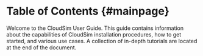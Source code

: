 Table of Contents {#mainpage}
===================== 

Welcome to the CloudSim User Guide. This guide contains information about the
capabilities of CloudSim installation procedures, how to get started, and
various use cases. A collection of in-depth tutorials are located at the end of the document. 

<!--
This User Guide is designed to get you up and running with Gazebo's core concepts. The [Gazebo Wiki] (http://gazebosim.org/wiki) contains additional information and tutorials that will help you take advantage of Gazebo's functionality beyond the basics included here. 

We divided the user guide into the following sections. We recommend new users to start at the beginning.

 - \subpage overview
   + A description of Gazebo, its features, architecture, and system requirements.
 - \subpage installation
  + Information about requirements and installing Gazebo on various systems.
 - \subpage started
  + Understanding the Gazebo command line and graphical interfaces. 
  + An explanation of the main features and components of Gazebo.
 - \subpage modifying
  + How to modify Gazebo, a must-read for Gazebo developers.
 - \subpage api
  + The Gazebo API
 - \subpage tutorials
  + A collection of tutorials.
-->
